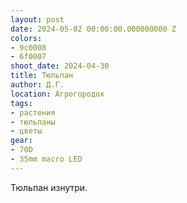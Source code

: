 ```yaml
---
layout: post
date: 2024-05-02 00:00:00.000000000 Z
colors:
- 9c0008
- 6f0007
shoot_date: 2024-04-30
title: Тюльпан
author: Д.Г.
location: Агрогородок
tags:
- растения
- тюльпаны
- цветы
gear:
- 70D
- 35mm macro LED
---
```

Тюльпан изнутри.

